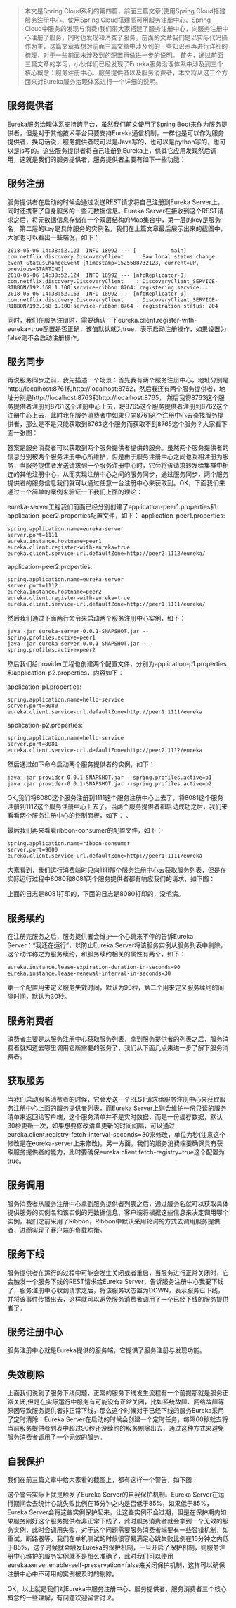 > 本文是Spring Cloud系列的第四篇，前面三篇文章(使用Spring Cloud搭建服务注册中心、使用Spring Cloud搭建高可用服务注册中心、Spring Cloud中服务的发现与消费)我们带大家搭建了服务注册中心，向服务注册中心注册了服务，同时也发现和消费了服务。前面的文章我们是以实际代码操作为主，这篇文章我想对前面三篇文章中涉及到的一些知识点再进行详细的梳理，对于一些前面未涉及到的配置再做进一步的说明。
首先，通过前面三篇文章的学习，小伙伴们已经发现了Eureka服务治理体系中涉及到三个核心概念：服务注册中心、服务提供者以及服务消费者，本文将从这三个方面来对Eureka服务治理体系进行一个详细的说明。

## 服务提供者
Eureka服务治理体系支持跨平台，虽然我们前文使用了Spring Boot来作为服务提供者，但是对于其他技术平台只要支持Eureka通信机制，一样也是可以作为服务提供者，换句话说，服务提供者既可以是Java写的，也可以是python写的，也可以是js写的。这些服务提供者将自己注册到Eureka上，供其它应用发现然后调用，这就是我们的服务提供者，服务提供者主要有如下一些功能：

## 服务注册
服务提供者在启动的时候会通过发送REST请求将自己注册到Eureka Server上，同时还携带了自身服务的一些元数据信息。Eureka Server在接收到这个REST请求之后，将元数据信息存储在一个双层结构的Map集合中，第一层的key是服务名，第二层的key是具体服务的实例名，我们在上篇文章最后展示出来的截图中，大家也可以看出一些端倪，如下：
```
2018-05-06 14:38:52.123  INFO 18992 --- [           main] com.netflix.discovery.DiscoveryClient    : Saw local status change event StatusChangeEvent [timestamp=1525588732123, current=UP, previous=STARTING]
2018-05-06 14:38:52.124  INFO 18992 --- [nfoReplicator-0] com.netflix.discovery.DiscoveryClient    : DiscoveryClient_SERVICE-RIBBON/192.168.1.100:service-ribbon:8764: registering service...
2018-05-06 14:38:52.163  INFO 18992 --- [nfoReplicator-0] com.netflix.discovery.DiscoveryClient    : DiscoveryClient_SERVICE-RIBBON/192.168.1.100:service-ribbon:8764 - registration status: 204
```  

同时，我们在服务注册时，需要确认一下eureka.client.register-with-eureka=true配置是否正确，该值默认就为true，表示启动注册操作，如果设置为false则不会启动注册操作。

## 服务同步
再说服务同步之前，我先描述一个场景：首先我有两个服务注册中心，地址分别是http://localhost:8761和http://localhost:8762，然后我还有两个服务提供者，地址分别是http://localhost:8763和http://localhost:8765，
然后我将8763这个服务提供者注册到8761这个注册中心上去，将8765这个服务提供者注册到8762这个注册中心上去，此时我在服务消费者中如果只向8761这个注册中心去查找服务提供者，那么是不是只能获取到8763这个服务而获取不到8765这个服务？大家看下面一张图：  

  

答案是服务消费者可以获取到两个服务提供者提供的服务。虽然两个服务提供者的信息分别被两个服务注册中心所维护，但是由于服务注册中心之间也互相注册为服务，当服务提供者发送请求到一个服务注册中心时，它会将该请求转发给集群中相连的其他注册中心，从而实现注册中心之间的服务同步，通过服务同步，两个服务提供者的服务信息我们就可以通过任意一台注册中心来获取到。OK，下面我们来通过一个简单的案例来验证一下我们上面的理论：

eureka-server工程我们前面已经分别创建了application-peer1.properties和application-peer2.properties配置文件，如下：
application-peer1.properties:
```  
spring.application.name=eureka-server
server.port=1111
eureka.instance.hostname=peer1
eureka.client.register-with-eureka=true
eureka.client.service-url.defaultZone=http://peer2:1112/eureka/
```  
application-peer2.properties:
```  
spring.application.name=eureka-server
server.port=1112
eureka.instance.hostname=peer2
eureka.client.register-with-eureka=true
eureka.client.service-url.defaultZone=http://peer1:1111/eureka/
```  
然后我们通过下面两行命令来启动两个服务注册中心实例，如下：
```  
java -jar eureka-server-0.0.1-SNAPSHOT.jar --spring.profiles.active=peer1  
java -jar eureka-server-0.0.1-SNAPSHOT.jar --spring.profiles.active=peer2
```  
然后我们给provider工程也创建两个配置文件，分别为application-p1.properties和application-p2.properties，内容如下：

application-p1.properties:
```  
spring.application.name=hello-service
server.port=8080
eureka.client.service-url.defaultZone=http://peer1:1111/eureka
```  
application-p2.properties:
```  
spring.application.name=hello-service
server.port=8081
eureka.client.service-url.defaultZone=http://peer2:1112/eureka
```  
然后通过如下命令启动两个服务提供者的实例，如下：
```  
java -jar provider-0.0.1-SNAPSHOT.jar --spring.profiles.active=p1  
java -jar provider-0.0.1-SNAPSHOT.jar --spring.profiles.active=p2
```  
OK,我们将8080这个服务注册到1111这个服务注册中心上去了，将8081这个服务注册到1112这个服务注册中心上去了。当两个服务提供者都启动成功之后，我们来看看两个服务注册中心的控制面板，如下：  、

  

  

最后我们再来看看ribbon-consumer的配置文件，如下：
```  
spring.application.name=ribbon-consumer
server.port=9000
eureka.client.service-url.defaultZone=http://peer1:1111/eureka
```  
大家看到，我们运行消费端时只向1111那个服务注册中心去获取服务列表，但是在实际运行过程中8080和8081两个服务提供者都有响应我们的请求，如下图：

 

上面的日志是8081打印的，下面的日志是8080打印的，没毛病。

## 服务续约
在注册完服务之后，服务提供者会维护一个心跳来不停的告诉Eureka Server：“我还在运行”，以防止Eureka Server将该服务实例从服务列表中剔除，这个动作称之为服务续约，和服务续约相关的属性有两个，如下：
```  
eureka.instance.lease-expiration-duration-in-seconds=90  
eureka.instance.lease-renewal-interval-in-seconds=30
```  
第一个配置用来定义服务失效时间，默认为90秒，第二个用来定义服务续约的间隔时间，默认为30秒。

## 服务消费者
消费者主要是从服务注册中心获取服务列表，拿到服务提供者的列表之后，服务消费者就知道去哪里调用它所需要的服务了，我们从下面几点来进一步了解下服务消费者。

## 获取服务
当我们启动服务消费者的时候，它会发送一个REST请求给服务注册中心来获取服务注册中心上面的服务提供者列表，而Eureka Server上则会维护一份只读的服务清单来返回给客户端，这个服务清单并不是实时数据，而是一份缓存数据，默认30秒更新一次，如果想要修改清单更新的时间间隔，可以通过eureka.client.registry-fetch-interval-seconds=30来修改，单位为秒(注意这个修改是在eureka-server上来修改)。另一方面，我们的服务消费端要确保具有获取服务提供者的能力，此时要确保eureka.client.fetch-registry=true这个配置为true。

## 服务调用
服务消费者从服务注册中心拿到服务提供者列表之后，通过服务名就可以获取具体提供服务的实例名和该实例的元数据信息，客户端将根据这些信息来决定调用哪个实例，我们之前采用了Ribbon，Ribbon中默认采用轮询的方式去调用服务提供者，进而实现了客户端的负载均衡。

## 服务下线
服务提供者在运行的过程中可能会发生关闭或者重启，当服务进行正常关闭时，它会触发一个服务下线的REST请求给Eureka Server，告诉服务注册中心我要下线了，服务注册中心收到请求之后，将该服务状态置为DOWN，表示服务已下线，并将该事件传播出去，这样就可以避免服务消费者调用了一个已经下线的服务提供者了。

## 服务注册中心
服务注册中心就是Eureka提供的服务端，它提供了服务注册与发现功能。

## 失效剔除
上面我们说到了服务下线问题，正常的服务下线发生流程有一个前提那就是服务正常关闭,但是在实际运行中服务有可能没有正常关闭，比如系统故障、网络故障等原因导致服务提供者非正常下线，那么这个时候对于已经下线的服务Eureka采用了定时清除：Eureka Server在启动的时候会创建一个定时任务，每隔60秒就去将当前服务提供者列表中超过90秒还没续约的服务剔除出去，通过这种方式来避免服务消费者调用了一个无效的服务。

## 自我保护
我们在前三篇文章中给大家看的截图上，都有这样一个警告，如下图：

    

这个警告实际上就是触发了Eureka Server的自我保护机制。Eureka Server在运行期间会去统计心跳失败比例在15分钟之内是否低于85%，如果低于85%，Eureka Server会将这些实例保护起来，让这些实例不会过期，但是在保护期内如果服务刚好这个服务提供者非正常下线了，此时服务消费者就会拿到一个无效的服务实例，此时会调用失败，对于这个问题需要服务消费者端要有一些容错机制，如重试，断路器等。我们在单机测试的时候很容易满足心跳失败比例在15分钟之内低于85%，这个时候就会触发Eureka的保护机制，一旦开启了保护机制，则服务注册中心维护的服务实例就不是那么准确了，此时我们可以使用eureka.server.enable-self-preservation=false来关闭保护机制，这样可以确保注册中心中不可用的实例被及时的剔除。

OK，以上就是我们对Eureka中服务注册中心、服务提供者、服务消费者三个核心概念的一些理解，有问题欢迎留言讨论。